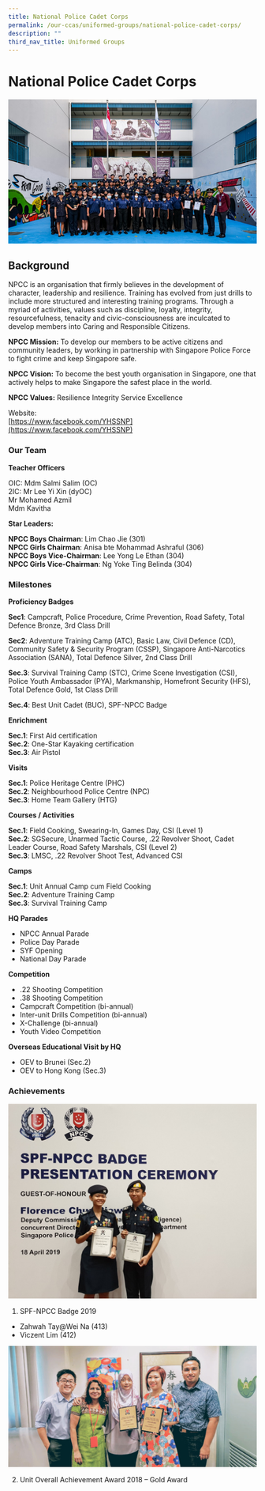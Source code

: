```yaml
---
title: National Police Cadet Corps
permalink: /our-ccas/uniformed-groups/national-police-cadet-corps/
description: ""
third_nav_title: Uniformed Groups
---
```

# **National Police Cadet Corps**

![](/images/yhssnpcc1.png)

Background
----------
NPCC is an organisation that firmly believes in the development of character, leadership and resilience. Training has evolved from just drills to include more structured and interesting training programs. Through a myriad of activities, values such as discipline, loyalty, integrity, resourcefulness, tenacity and civic-consciousness are inculcated to develop members into Caring and Responsible Citizens.

**NPCC Mission:** To develop our members to be active citizens and community leaders, by working in partnership with Singapore Police Force to fight crime and keep Singapore safe.

**NPCC Vision:** To become the best youth organisation in Singapore, one that actively helps to make Singapore the safest place in the world.

**NPCC Values:** Resilience Integrity Service Excellence

Website:  
[https://www.facebook.com/YHSSNP](https://www.facebook.com/YHSSNP)

### Our Team

**Teacher Officers**  

OIC: Mdm Salmi Salim (OC)     
2IC: Mr Lee Yi Xin (dyOC)    
Mr Mohamed Azmil    
Mdm Kavitha

**Star Leaders:**

**NPCC Boys Chairman**: Lim Chao Jie (301)    
**NPCC Girls Chairman**: Anisa bte Mohammad Ashraful (306)   
**NPCC Boys Vice-Chairman**: Lee Yong Le Ethan (304)   
**NPCC Girls Vice-Chairman**: Ng Yoke Ting Belinda (304)

  

### Milestones

**Proficiency Badges**  

**Sec1**: Campcraft, Police Procedure, Crime Prevention, Road Safety, Total Defence Bronze, 3rd Class Drill

**Sec2**: Adventure Training Camp (ATC), Basic Law, Civil Defence (CD), Community Safety & Security Program (CSSP), Singapore Anti-Narcotics Association (SANA), Total Defence Silver, 2nd Class Drill

**Sec.3**: Survival Training Camp (STC), Crime Scene Investigation (CSI), Police Youth Ambassador (PYA), Markmanship, Homefront Security (HFS), Total Defence Gold, 1st Class Drill

**Sec.4**: Best Unit Cadet (BUC), SPF-NPCC Badge

  

**Enrichment**

**Sec.1**: First Aid certification    
**Sec.2**: One-Star Kayaking certification   
**Sec.3**: Air Pistol

**Visits**

**Sec.1**: Police Heritage Centre (PHC)   
**Sec.2**: Neighbourhood Police Centre (NPC)   
**Sec.3**: Home Team Gallery (HTG) 

  

**Courses / Activities**

**Sec.1**: Field Cooking, Swearing-In, Games Day, CSI (Level 1)   
**Sec.2**: SGSecure, Unarmed Tactic Course, .22 Revolver Shoot, Cadet Leader Course, Road Safety Marshals, CSI (Level 2)     
**Sec.3**: LMSC, .22 Revolver Shoot Test, Advanced CSI

  

**Camps**

**Sec.1**: Unit Annual Camp cum Field Cooking  
**Sec.2**: Adventure Training Camp   
**Sec.3**: Survival Training Camp

  

**HQ Parades**
* NPCC Annual Parade
* Police Day Parade
* SYF Opening
* National Day Parade

  

**Competition**

* .22 Shooting Competition
*  .38 Shooting Competition
* Campcraft Competition (bi-annual)
* Inter-unit Drills Competition (bi-annual)
* X-Challenge (bi-annual)
* Youth Video Competition

**Overseas Educational Visit by HQ**

* OEV to Brunei (Sec.2)
* OEV to Hong Kong (Sec.3)

### Achievements

![](/images/SPF.jpg)

1. SPF-NPCC Badge 2019  

* Zahwah Tay@Wei Na (413)
* Viczent Lim (412)

![](/images/UOPA.jpeg)

2. Unit Overall Achievement Award 2018 – Gold Award